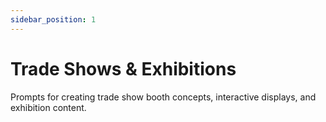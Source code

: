 ```yaml
---
sidebar_position: 1
---
```


# Trade Shows & Exhibitions

Prompts for creating trade show booth concepts, interactive displays, and exhibition content.
